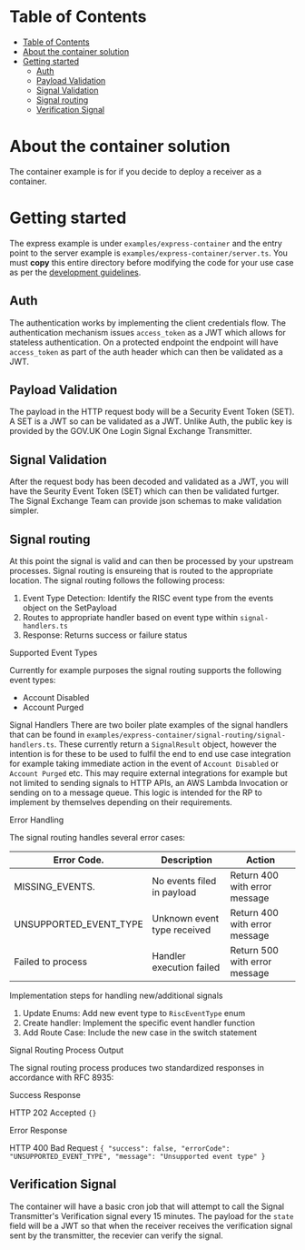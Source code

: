 # Table of Contents

- [Table of Contents](#table-of-contents)
- [About the container solution](#about-the-container-solution)
- [Getting started](#getting-started)
  - [Auth](#auth)
  - [Payload Validation](#payload-validation)
  - [Signal Validation](#signal-validation)
  - [Signal routing](#signal-routing)
  - [Verification Signal](#verification-signal)

# About the container solution

The container example is for if you decide to deploy a receiver as a container.

# Getting started

The express example is under `examples/express-container` and the entry point to the server example is `examples/express-container/server.ts`. You must **copy** this entire directory before modifying the code for your use case as per the [development guidelines](README.md#development-guidelines).

## Auth

The authentication works by implementing the client credentials flow. The authentication mechanism issues `access_token` as a JWT which allows for stateless authentication. On a protected endpoint the endpoint will have `access_token` as part of the auth header which can then be validated as a JWT.

## Payload Validation

The payload in the HTTP request body will be a Security Event Token (SET). A SET is a JWT so can be validated as a JWT. Unlike Auth, the public key is provided by the GOV.UK One Login Signal Exchange Transmitter.

## Signal Validation

After the request body has been decoded and validated as a JWT, you will have the Seurity Event Token (SET) which can then be validated furtger. The Signal Exchange Team can provide json schemas to make validation simpler.

## Signal routing

At this point the signal is valid and can then be processed by your upstream processes. Signal routing is ensureing that is routed to the appropriate location. The signal routing follows the following process:

1. Event Type Detection: Identify the RISC event type from the events object on the SetPayload
2. Routes to appropriate handler based on event type within `signal-handlers.ts`
3. Response: Returns success or failure status

Supported Event Types

Currently for example purposes the signal routing supports the following event types:

- Account Disabled
- Account Purged

Signal Handlers
There are two boiler plate examples of the signal handlers that can be found in `examples/express-container/signal-routing/signal-handlers.ts`. These currently return a `SignalResult` object, however the intention is for these to be used to fulfil the end to end use case integration for example taking immediate action in the event of `Account Disabled` or `Account Purged` etc. This may require external integrations for example but not limited to sending signals to HTTP APIs, an AWS Lambda Invocation or sending on to a message queue. This logic is intended for the RP to implement by themselves depending on their requirements.

Error Handling

The signal routing handles several error cases:

| Error Code.            | Description                 | Action                        |
| ---------------------- | --------------------------- | ----------------------------- |
| MISSING_EVENTS.        | No events filed in payload  | Return 400 with error message |
| UNSUPPORTED_EVENT_TYPE | Unknown event type received | Return 400 with error message |
| Failed to process      | Handler execution failed    | Return 500 with error message |

Implementation steps for handling new/additional signals

1. Update Enums: Add new event type to `RiscEventType` enum
2. Create handler: Implement the specific event handler function
3. Add Route Case: Include the new case in the switch statement

Signal Routing Process Output

The signal routing process produces two standardized responses in accordance with RFC 8935:

Success Response

HTTP 202 Accepted
`{}`

Error Response

HTTP 400 Bad Request
`{
  "success": false,
  "errorCode": "UNSUPPORTED_EVENT_TYPE",
  "message": "Unsupported event type"
}`

## Verification Signal

The container will have a basic cron job that will attempt to call the Signal Transmitter's Verification signal every 15 minutes. The payload for the `state` field will be a JWT so that when the receiver receives the verification signal sent by the transmitter, the recevier can verify the signal.
